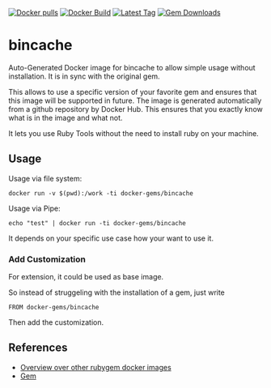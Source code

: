[![Docker pulls](https://img.shields.io/docker/pulls/rubygem/bincache.svg)](https://hub.docker.com/r/rubygem/bincache/)
[![Docker Build](https://img.shields.io/docker/automated/rubygem/bincache.svg)](https://hub.docker.com/r/rubygem/bincache/)
[![Latest Tag](https://img.shields.io/github/tag/docker-rubygem/bincache.svg)](https://hub.docker.com/r/rubygem/bincache/)
[![Gem Downloads](https://img.shields.io/gem/dt/bincache.svg)](https://rubygems.org/gems/bincache/)
# bincache

Auto-Generated Docker image for bincache to allow simple usage without installation.
It is in sync with the original gem.

This allows to use a specific version of your favorite gem and ensures that this image will be supported in future.
The image is generated automatically from a github repository by Docker Hub.
This ensures that you exactly know what is in the image and what not.

It lets you use Ruby Tools without the need to install ruby on your machine.

## Usage

Usage via file system:

`docker run -v $(pwd):/work -ti docker-gems/bincache`

Usage via Pipe:

`echo "test" | docker run -ti docker-gems/bincache`

It depends on your specific use case how your want to use it.

### Add Customization

For extension, it could be used as base image.

So instead of struggeling with the installation of a gem, just write

`FROM docker-gems/bincache`

Then add the customization.

## References

 - [Overview over other rubygem docker images](https://github.com/thinkbot/docker-rubygem)
 - [Gem](https://rubygems.org/gems/bincache/)
